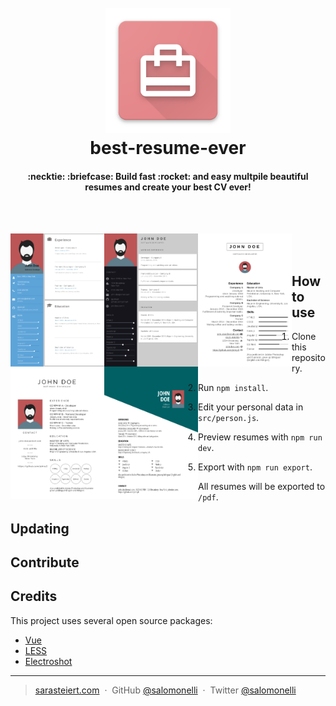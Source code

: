 <h1 align="center">
  <br>
  <a href="https://github.com/salomonelli/best-resume-ever">
  <img src="src/assets/logo.png" alt="Markdownify" width="200"></a>
  <br>
  best-resume-ever
  <br>
</h1>

<h4 align="center">
  :necktie: :briefcase: Build fast :rocket: and easy multpile beautiful resumes and create your best CV ever!
  <br>
</h4>

<br>
<br>

<p align="left">
<img src="src/assets/preview/resume-material-blue.png" width="150" style="float:left"/>
<img src="src/assets/preview/resume-material-dark.png" width="150" style="float:left" />
<img src="src/assets/preview/resume-left-right.png" width="150" style="float:left" />
<img src="src/assets/preview/resume-side-bar.png" width="150" style="float:left" />
<img src="src/assets/preview/resume-oblique.png" width="150" style="float:left" />
</p>

<br>
<br>

## How to use

1. Clone this repository.

2. Run `npm install`.

3. Edit your personal data in `src/person.js`.

4. Preview resumes with `npm run dev`.

5. Export with `npm run export`.

All resumes will be exported to `/pdf`.



## Updating



## Contribute



## Credits

This project uses several open source packages:

* <a href="https://github.com/vuejs/vue" target="_blank">Vue</a>
* <a href="https://github.com/less/less.js" target="_blank">LESS</a>
* <a href="https://github.com/mixu/electroshot" target="_blank">Electroshot</a>


---

> [sarasteiert.com](https://www.sarasteiert.com) &nbsp;&middot;&nbsp;
> GitHub [@salomonelli](https://github.com/salomonelli) &nbsp;&middot;&nbsp;
> Twitter [@salomonelli](https://twitter.com/salomonelli)
